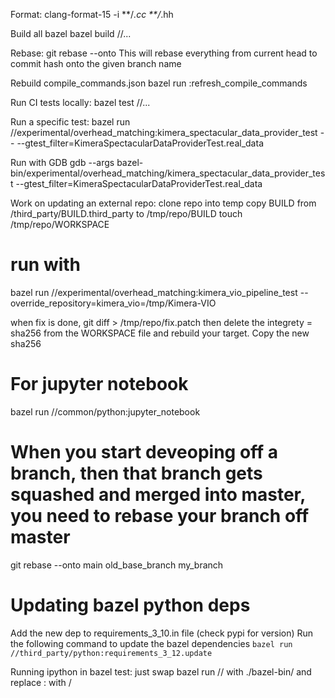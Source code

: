 Format: 
clang-format-15 -i **/*.cc **/*.hh

Build all bazel
bazel build //...

Rebase:
git rebase <commit hash to define chunk> --onto <branch name>
This will rebase everything from current head to commit hash onto the given branch name

Rebuild compile_commands.json
bazel run :refresh_compile_commands


Run CI tests locally:
bazel test //...

Run a specific test:
bazel run //experimental/overhead_matching:kimera_spectacular_data_provider_test -- --gtest_filter=KimeraSpectacularDataProviderTest.real_data

Run with GDB 
gdb --args  bazel-bin/experimental/overhead_matching/kimera_spectacular_data_provider_test --gtest_filter=KimeraSpectacularDataProviderTest.real_data

Work on updating an external repo: 
clone repo into temp 
copy BUILD from /third_party/BUILD.third_party to /tmp/repo/BUILD
touch /tmp/repo/WORKSPACE

# run with 
bazel run //experimental/overhead_matching:kimera_vio_pipeline_test --override_repository=kimera_vio=/tmp/Kimera-VIO

when fix is done, git diff > /tmp/repo/fix.patch
then delete the integrety = sha256 from the WORKSPACE file and rebuild your target. Copy the new sha256


# For jupyter notebook
bazel run //common/python:jupyter_notebook

# When you start deveoping off a branch, then that branch gets squashed and merged into master, you need to rebase your branch off master
git rebase --onto main old_base_branch my_branch


# Updating bazel python deps
Add the new dep to requirements_3_10.in file (check pypi for version)
Run the following command to update the bazel dependencies
`bazel run //third_party/python:requirements_3_12.update`

Running ipython in bazel test:
just swap bazel run // with ./bazel-bin/ and replace : with /